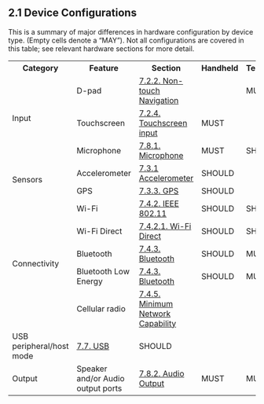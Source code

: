 ## 2.1 Device Configurations

This is a summary of major differences in hardware configuration by device
type. (Empty cells denote a “MAY”). Not all configurations are covered in this
table; see relevant hardware sections for more detail.

<table>
 <tr>
    <th>Category</th>
    <th>Feature</th>
    <th>Section</th>
    <th>Handheld</th>
    <th>Television</th>
    <th>Watch</th>
    <th>Automotive</th>
    <th>Other</th>
 </tr>
 <tr>
    <td rowspan="3">Input</td>
    <td>D-pad</td>
    <td><a href="#7_2_2_non-touch-navigation">7.2.2. Non-touch Navigation</a></td>
    <td></td>
    <td>MUST</td>
    <td></td>
    <td></td>
    <td></td>
 </tr>
 <tr>
    <td>Touchscreen </td>
    <td><a href="#7_2_4_touchscreen_input">7.2.4. Touchscreen input</a></td>
    <td>MUST</td>
    <td></td>
    <td>MUST</td>
    <td></td>
    <td>SHOULD</td>
 </tr>
 <tr>
    <td>Microphone </td>
    <td><a href="#7_8_1_microphone">7.8.1. Microphone</a></td>
    <td>MUST</td>
    <td>SHOULD </td>
    <td>MUST</td>
    <td>MUST</td>
    <td>SHOULD</td>
 </tr>
 <tr>
    <td rowspan="2">Sensors</td>
    <td>Accelerometer </td>
    <td><a href="#7_3_1_accelerometer">7.3.1 Accelerometer</a></td>
    <td>SHOULD</td>
    <td></td>
    <td>SHOULD</td>
    <td></td>
    <td>SHOULD</td>
 </tr>
 <tr>
    <td>GPS</td>
    <td><a href="#7_3_3_gps">7.3.3. GPS</a></td>
    <td>SHOULD</td>
    <td></td>
    <td></td>
    <td>SHOULD</td>
    <td></td>
 </tr>
 <tr>
    <td rowspan="5">Connectivity</td>
    <td>Wi-Fi</td>
    <td><a href="#7_4_2_ieee_802.11">7.4.2. IEEE 802.11</a></td>
    <td>SHOULD</td>
    <td>SHOULD</td>
    <td></td>
    <td>SHOULD</td>
    <td>SHOULD</td>
 </tr>
 <tr>
    <td>Wi-Fi Direct</td>
    <td><a href="#7_4_2_1_wi-fi-direct">7.4.2.1. Wi-Fi Direct</a></td>
    <td>SHOULD</td>
    <td>SHOULD</td>
    <td></td>
    <td></td>
    <td>SHOULD</td>
 </tr>
 <tr>
    <td>Bluetooth</td>
    <td><a href="#7_4_3_bluetooth">7.4.3. Bluetooth</a></td>
    <td>SHOULD</td>
    <td>MUST</td>
    <td>MUST</td>
    <td>MUST</td>
    <td>SHOULD</td>
 </tr>
 <tr>
    <td>Bluetooth Low Energy</td>
    <td><a href="#7_4_3_bluetooth">7.4.3. Bluetooth</a></td>
    <td>SHOULD</td>
    <td>MUST</td>
    <td>SHOULD</td>
    <td>SHOULD</td>
    <td>SHOULD</td>
 </tr>
 <tr>
    <td>Cellular radio</td>
    <td><a href="#7_4_5_minimum-network-capability">
      7.4.5. Minimum Network Capability</a></td>
    <td></td>
    <td></td>
    <td></td>
    <td>SHOULD</td>
    <td></td>
 </tr>
 <tr>
    <td>USB peripheral/host mode</td>
    <td><a href="#7_7_usb">7.7. USB</a></td>
    <td>SHOULD</td>
    <td></td>
    <td></td>
    <td>SHOULD</td>
    <td>SHOULD</td>
 </tr>
 <tr>
    <td>Output</td>
    <td>Speaker and/or Audio output ports</td>
    <td><a href="#7_8_2_audio_output">7.8.2. Audio Output</a></td>
    <td>MUST</td>
    <td>MUST</td>
    <td></td>
    <td>MUST</td>
    <td>MUST</td>
 </tr>
</table>
